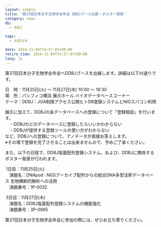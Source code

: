 ```yaml
---
layout: simple
title: '第37回日本分子生物学会年会 DDBJブース出展・ポスター発表'
category: news
db:
  - ddbj

tags:
  - お知らせ

date: 2014-11-04T14:57:07+09:00
retire_time: 2014-11-04T14:57:07+09:00
lang: ja
---
```


<p>第37回日本分子生物学会年会へDDBJブースを出展します。詳細は以下の通りです。</p>

<p><span class="font-bold">日　時：</span>11月25日(火) ～ 11月27日(木) 10:00 ～ 19:30<br><span class="font-bold">場　所：</span>パシフィコ横浜 展示ホール バイオデータベースコーナー<br><span class="font-bold">テーマ：</span>DDBJ：JGA制限アクセス公開ヒトDB登録システムとNIGスパコン利用</p>

<p>展示に加えて、DDBJの各データベースへの登録について「登録相談」を行います。<br>　・DDBJのどのデータベースに登録したらいいかわからない<br>　・DDBJが提供する登録ツールの使い方がわからない<br>など、DDBJへの登録について、アノテータが直接お答えします。<br><span class="font-bold font-red">※</span>その場で登録を完了させることは出来ませんので、予めご了承ください。</p>

<p>また、以下の日程で、DDBJ塩基配列登録システム、および、DDBJに関係するポスター発表が行われます。</p>

<p><span class="icon_square font-bold"> 1日目：11月25日(火)</span><br>　演題名：DNApod : NGSアーカイブ配列からの統合DNA多型注釈データベース 生物横断的解析への活用<br>　演題番号：1P-0032</p>

<p><span class="icon_square font-bold"> 3日目：11月27日(木)</span><br>　演題名：DDBJ塩基配列登録システムの機能強化<br>　演題番号：3P-0965</p>

<p>第37回日本分子生物学会年会に参加の際には、ぜひお立ち寄りください。</p>
